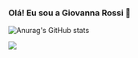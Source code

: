 ### Olá! Eu sou a Giovanna Rossi 👋

![Anurag's GitHub stats](https://github-readme-stats.vercel.app/api?username=GiovannaRossii&show_icons=true&theme=radical)

<div>
<a href = "mailto:contatorafaballerini@gmail.com"><img src="https://img.shields.io/badge/-Gmail-%23333?style=for-the-badge&logo=gmail&logoColor=white" target="_blank"><div>
